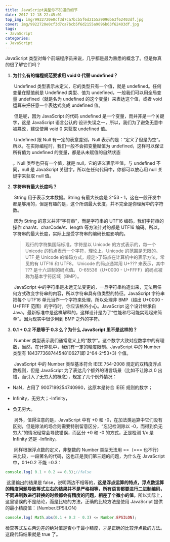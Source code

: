```yaml
---
title: JavaScript类型你不知道的细节
date: 2017-12-18 22:45:01
top_img: img/9922720e0cf3d7ca7bcb5f6d2155a9096b63f62403df.jpg
cover: img/9922720e0cf3d7ca7bcb5f6d2155a9096b63f62403df.jpg
tags:
- JavaScript
categories:
- JavaScript
---
```


JavaScript 类型对每个前端程序员来说，几乎都是最为熟悉的概念了。但是你真的很了解它们吗？
<!--more-->
1. **为什么有的编程规范要求用 void 0 代替 undefined？** 

   ​      Undefined 类型表示未定义，它的类型只有一个值，就是 undefined。任何变量在赋值前是 Undefined 类型、值为 undefined，一般我们可以用全局变量 undefined（就是名为 undefined 的这个变量）来表达这个值，或者 void 运算来把任意一个表达式变成 undefined 值。

   ​       但是呢，因为 JavaScript 的代码 undefined 是一个变量，而并非是一个关键字，这是 JavaScript 语言公认的    设计失误之一，所以，我们为了避免无意中被篡改，建议使用 void 0 来获取 undefined 值。

   ​        Undefined 跟 Null 有一定的表意差别，Null 表示的是：“定义了但是为空”。所以，在实际编程时，我们一般不会把变量赋值为 undefined，这样可以保证所有值为 undefined 的变量，都是从未赋值的自然状态

   。Null 类型也只有一个值，就是 null，它的语义表示空值，与 undefined 不同，null 是 JavaScript 关键字，所以在任何代码中，你都可以放心用 null 关键字来获取 null 值。 

2. **字符串有最大长度吗？** 

   ​       String 用于表示文本数据。String 有最大长度是 2^53 - 1，这在一般开发中都是够用的，但是有趣的是，这个所谓最大长度，并不完全是你理解中的字符数。

   ​      因为 String 的意义并非“字符串”，而是字符串的 UTF16 编码，我们字符串的操作 charAt、charCodeAt、length 等方法针对的都是 UTF16 编码。所以，字符串的最大长度，实际上是受字符串的编码长度影响的。

   >现行的字符集国际标准，字符是以 Unicode 的方式表示的，每一个 Unicode 的码点表示一个字符，理论上，Unicode 的范围是无限的。UTF 是 Unicode 的编码方式，规定>了码点在计算机中的表示方法，常见的有 UTF16 和 UTF8。 Unicode 的码点通常用 U+??? 来表示，其中 ??? 是十六进制的码点值。 0-65536（U+0000 - U+FFFF）的码点被称为基本字符区域（BMP）。

   ​      JavaScript 中的字符串是永远无法变更的，一旦字符串构造出来，无法用任何方式改变字符串的内容，所以字符串具有值类型的特征。JavaScript 字符串把每个 UTF16 单元当作一个字符来处理，所以处理非 BMP（超出 U+0000 - U+FFFF 范围）的字符时，你应该格外小心。JavaScript 这个设计继承自 Java，最新标准中是这样解释的，这样设计是为了“性能和尽可能实现起来简单”。因为现实中很少用到 BMP 之外的字符。 

3. **0.1 + 0.2 不是等于 0.3 么？为什么 JavaScript 里不是这样的？** 

   ​        Number 类型表示我们通常意义上的“数字”。这个数字大致对应数学中的有理数，当然，在计算机中，我们有一定的精度限制。JavaScript 中的 Number 类型有 18437736874454810627(即 2^64-2^53+3) 个值。 

   ​        JavaScript 中的 Number 类型基本符合 IEEE 754-2008 规定的双精度浮点数规则，但是 JavaScript 为了表达几个额外的语言场景（比如不让除以 0 出错，而引入了无穷大的概念），规定了几个例外情况： 

- NaN，占用了 9007199254740990，这原本是符合 IEEE 规则的数字；

- Infinity，无穷大；-Infinity，

- 负无穷大。 

  ​         另外，值得注意的是，JavaScript 中有 +0 和 -0，在加法类运算中它们没有区别，但是除法的场合则需要特别留意区分，“忘记检测除以 -0，而得到负无穷大”的情况经常会导致错误，而区分 +0 和 -0 的方式，正是检测 1/x 是 Infinity 还是 -Infinity。 

  ​        同样根据浮点数的定义，非整数的 Number 类型无法用 ==（=== 也不行） 来比较，一段著名的代码，这也正是我们第三题的问题，为什么在 JavaScript 中，0.1+0.2 不能 =0.3： 

```javascript
console.log( 0.1 + 0.2 == 0.3);//false
```

​           这里输出的结果是 false，说明两边不相等的，**这是浮点运算的特点，浮点数运算的精度问题导致等式左右的结果并不是严格相等，所有语言都要进行二进制编码，不同进制数进行转换的时候都会有精度的问题，相差了个微小的值**。所以实际上，这里错误的不是结论，而是比较的方法，正确的比较方法是使用 JavaScript 提供的最小精度值：（Number.EPSILON） 

```javascript
console.log( Math.abs(0.1 + 0.2 - 0.3) <= Number.EPSILON);
```

 检查等式左右两边差的绝对值是否小于最小精度，才是正确的比较浮点数的方法。这段代码结果就是 true 了。 





